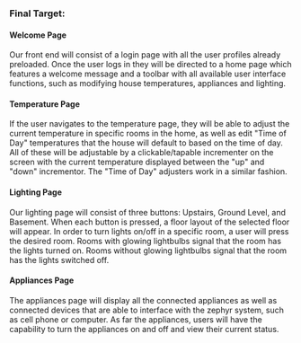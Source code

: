 ### Final Target:

#### Welcome Page

Our front end will consist of a login page with all the user profiles already preloaded. Once the user logs in they will be directed to a home page which features a welcome message and a toolbar with all available user interface functions, such as modifying house temperatures, appliances and lighting.

#### Temperature Page

If the user navigates to the temperature page, they will be able to adjust the current temperature in specific rooms in the home, as well as edit "Time of Day" temperatures that the house will default to based on the time of day. All of these will be adjustable by a clickable/tapable incrementer on the screen with the current temperature displayed between the "up" and "down" incrementor. The "Time of Day" adjusters work in a similar fashion.

#### Lighting Page

Our lighting page will consist of three buttons: Upstairs, Ground Level, and Basement. When each button is pressed, a floor layout of the selected floor will appear. In order to turn lights on/off in a specific room, a user will press the desired room. Rooms with glowing lightbulbs signal that the room has the lights turned on. Rooms without glowing lightbulbs signal that the room has the lights switched off. 

#### Appliances Page

The appliances page will display all the connected appliances as well as connected devices that are able to interface with the zephyr system, such as cell phone or computer. As far the appliances, users will have the capability to turn the appliances on and off and view their current status.
